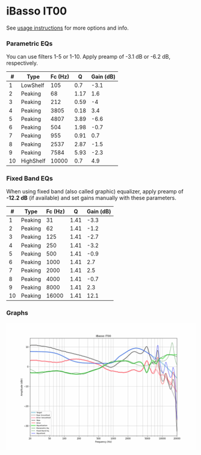 # iBasso IT00
See [usage instructions](https://github.com/jaakkopasanen/AutoEq#usage) for more options and info.

### Parametric EQs
You can use filters 1-5 or 1-10. Apply preamp of -3.1 dB or -6.2 dB, respectively.

|   # | Type      |   Fc (Hz) |    Q |   Gain (dB) |
|-----|-----------|-----------|------|-------------|
|   1 | LowShelf  |       105 | 0.7  |        -3.1 |
|   2 | Peaking   |        68 | 1.17 |         1.6 |
|   3 | Peaking   |       212 | 0.59 |        -4   |
|   4 | Peaking   |      3805 | 0.18 |         3.4 |
|   5 | Peaking   |      4807 | 3.89 |        -6.6 |
|   6 | Peaking   |       504 | 1.98 |        -0.7 |
|   7 | Peaking   |       955 | 0.91 |         0.7 |
|   8 | Peaking   |      2537 | 2.87 |        -1.5 |
|   9 | Peaking   |      7584 | 5.93 |        -2.3 |
|  10 | HighShelf |     10000 | 0.7  |         4.9 |

### Fixed Band EQs
When using fixed band (also called graphic) equalizer, apply preamp of **-12.2 dB** (if available) and set gains manually with these parameters.

|   # | Type    |   Fc (Hz) |    Q |   Gain (dB) |
|-----|---------|-----------|------|-------------|
|   1 | Peaking |        31 | 1.41 |        -3.3 |
|   2 | Peaking |        62 | 1.41 |        -1.2 |
|   3 | Peaking |       125 | 1.41 |        -2.7 |
|   4 | Peaking |       250 | 1.41 |        -3.2 |
|   5 | Peaking |       500 | 1.41 |        -0.9 |
|   6 | Peaking |      1000 | 1.41 |         2.7 |
|   7 | Peaking |      2000 | 1.41 |         2.5 |
|   8 | Peaking |      4000 | 1.41 |        -0.7 |
|   9 | Peaking |      8000 | 1.41 |         2.3 |
|  10 | Peaking |     16000 | 1.41 |        12.1 |

### Graphs
![](./iBasso%20IT00.png)
